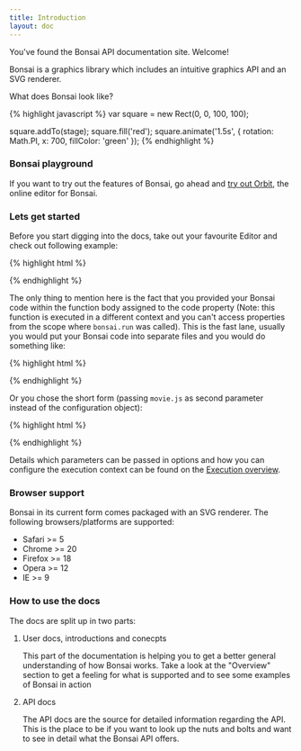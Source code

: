 ```yaml
---
title: Introduction
layout: doc
---
```


You've found the Bonsai API documentation site. Welcome!

Bonsai is a graphics library which includes an intuitive graphics API and an SVG renderer.

What does Bonsai look like?

<!--runnable:{height:200}-->
{% highlight javascript %}
var square = new Rect(0, 0, 100, 100);

square.addTo(stage);
square.fill('red');
square.animate('1.5s', {
  rotation: Math.PI,
  x: 700,
  fillColor: 'green'
});
{% endhighlight %}

### Bonsai playground

If you want to try out the features of Bonsai, go ahead and [try out Orbit](http://orbit.bonsaijs.org/ "Orbit"), the online editor for Bonsai.

### Lets get started

Before you start digging into the docs, take out your favourite Editor and check out following example:

{% highlight html %}
<script src="http://cdnjs.cloudflare.com/ajax/libs/bonsai/0.4/bonsai.min.js"></script>
<div id="movie"></div>
<script>
  bonsai.run(document.getElementById('movie'), {
    code: function() {
      new Rect(10, 10, 100, 100)
        .addTo(stage)
        .attr('fillColor', 'green');
    },
    width: 500,
    height: 400
  });
</script>
{% endhighlight %}

The only thing to mention here is the fact that you provided your Bonsai code within the function body
assigned to the code property (Note: this function is executed in a different context and you can't access
properties from the scope where `bonsai.run` was called). This is the fast lane, usually you would put
your Bonsai code into separate files and you would do something like:

{% highlight html %}
<script src="http://cdnjs.cloudflare.com/ajax/libs/bonsai/0.4/bonsai.min.js"></script>
<div id="movie"></div>
<script>
  bonsai.run(document.getElementById('movie'), {
    url: 'movie.js',
    width: 500,
    height: 400
  });
</script>
{% endhighlight %}

Or you chose the short form (passing `movie.js` as second parameter instead of the configuration object):

{% highlight html %}
<script src="http://cdnjs.cloudflare.com/ajax/libs/bonsai/0.4/bonsai.min.js"></script>
<div id="movie"></div>
<script>
  bonsai.run(document.getElementById('movie'), 'movie.js');
</script>
{% endhighlight %}

Details which parameters can be passed in options and how you can configure the execution context can be found on the
[Execution overview](/overview/Execution.html).

### Browser support

Bonsai in its current form comes packaged with an SVG renderer. The following browsers/platforms are supported:

 * Safari >= 5
 * Chrome >= 20
 * Firefox >= 18
 * Opera >= 12
 * IE >= 9

### How to use the docs

The docs are split up in two parts:

1. User docs, introductions and conecpts

    This part of the documentation is helping you to get a better general
    understanding of how Bonsai works. Take a look at the "Overview" section
    to get a feeling for what is supported and to see some examples of Bonsai
    in action

2. API docs

    The API docs are the source for detailed information regarding the API.
    This is the place to be if you want to look up the nuts and bolts and
    want to see in detail what the Bonsai API offers.
